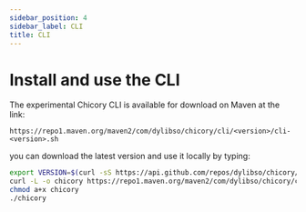 ```yaml
---
sidebar_position: 4
sidebar_label: CLI
title: CLI
---
```

# Install and use the CLI

The experimental Chicory CLI is available for download on Maven at the link:

```
https://repo1.maven.org/maven2/com/dylibso/chicory/cli/<version>/cli-<version>.sh
```

you can download the latest version and use it locally by typing:

```bash
export VERSION=$(curl -sS https://api.github.com/repos/dylibso/chicory/tags --header "Accept: application/json" | jq -r '.[0].name')
curl -L -o chicory https://repo1.maven.org/maven2/com/dylibso/chicory/cli-experimental/${VERSION}/cli-experimental-${VERSION}.sh
chmod a+x chicory
./chicory
```

<!--
```java
//DEPS com.dylibso.chicory:docs-lib:999-SNAPSHOT

docs.FileOps.writeResult("docs/experimental", "cli.md.result", "empty");
```
-->

